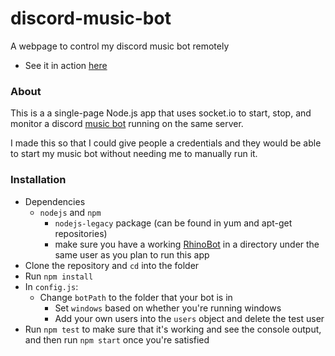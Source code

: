 # discord-music-bot
A webpage to control my discord music bot remotely
- See it in action [here](musicbot.longboy.es)

### About
This is a a single-page Node.js app that uses socket.io to start, stop, and monitor a discord [music bot](https://github.com/Just-Some-Bots/MusicBot) running on the same server.

I made this so that I could give people a credentials and they would be able to start my music bot without needing me to manually run it.

### Installation
- Dependencies
   - `nodejs` and `npm`
	 - `nodejs-legacy` package (can be found in yum and apt-get repositories)
	 - make sure you have a working [RhinoBot](https://github.com/Just-Some-Bots/MusicBot) in a directory under the same user as you plan to run this app
- Clone the repository and `cd` into the folder
- Run `npm install`
- In `config.js`:
   - Change `botPath` to the folder that your bot is in
	 - Set `windows` based on whether you're running windows
	 - Add your own users into the `users` object and delete the test user
- Run `npm test` to make sure that it's working and see the console output, and then run `npm start` once you're satisfied